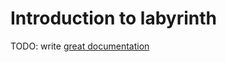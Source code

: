 # Introduction to labyrinth

TODO: write [great documentation](http://jacobian.org/writing/what-to-write/)
